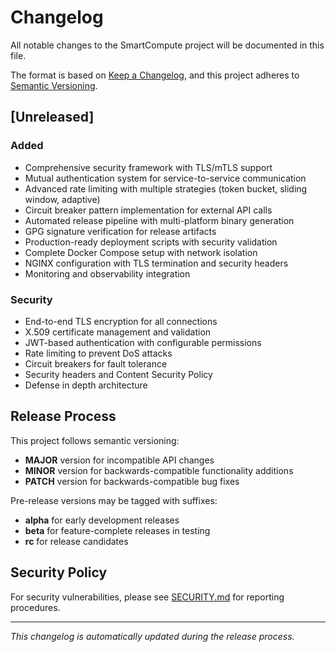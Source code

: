 # Changelog

All notable changes to the SmartCompute project will be documented in this file.

The format is based on [Keep a Changelog](https://keepachangelog.com/en/1.0.0/),
and this project adheres to [Semantic Versioning](https://semver.org/spec/v2.0.0.html).

## [Unreleased]

### Added
- Comprehensive security framework with TLS/mTLS support
- Mutual authentication system for service-to-service communication
- Advanced rate limiting with multiple strategies (token bucket, sliding window, adaptive)
- Circuit breaker pattern implementation for external API calls
- Automated release pipeline with multi-platform binary generation
- GPG signature verification for release artifacts
- Production-ready deployment scripts with security validation
- Complete Docker Compose setup with network isolation
- NGINX configuration with TLS termination and security headers
- Monitoring and observability integration

### Security
- End-to-end TLS encryption for all connections
- X.509 certificate management and validation
- JWT-based authentication with configurable permissions
- Rate limiting to prevent DoS attacks
- Circuit breakers for fault tolerance
- Security headers and Content Security Policy
- Defense in depth architecture

## Release Process

This project follows semantic versioning:

- **MAJOR** version for incompatible API changes
- **MINOR** version for backwards-compatible functionality additions
- **PATCH** version for backwards-compatible bug fixes

Pre-release versions may be tagged with suffixes:
- **alpha** for early development releases
- **beta** for feature-complete releases in testing
- **rc** for release candidates

## Security Policy

For security vulnerabilities, please see [SECURITY.md](SECURITY.md) for reporting procedures.

---

*This changelog is automatically updated during the release process.*